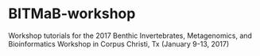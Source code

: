 # BITMaB-workshop
Workshop tutorials for the 2017 Benthic Invertebrates, Metagenomics, and Bioinformatics Workshop in Corpus Christi, Tx (January 9-13, 2017)
